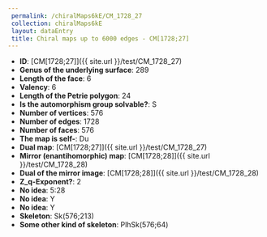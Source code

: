 ```yaml
--- 
 permalink: /chiralMaps6kE/CM_1728_27 
 collection: chiralMaps6kE
 layout: dataEntry
 title: Chiral maps up to 6000 edges - CM[1728;27]
---
```


- **ID**: [CM[1728;27]]({{ site.url }}/test/CM_1728_27)
- **Genus of the underlying surface**: 289
- **Length of the face**: 6
- **Valency**: 6
- **Length of the Petrie polygon**: 24
- **Is the automorphism group solvable?**: S
- **Number of vertices**: 576
- **Number of edges**: 1728
- **Number of faces**: 576
- **The map is self-**: Du
- **Dual map**: [CM[1728;27]]({{ site.url }}/test/CM_1728_27)
- **Mirror (enantihomorphic) map**: [CM[1728;28]]({{ site.url }}/test/CM_1728_28)
- **Dual of the mirror image**: [CM[1728;28]]({{ site.url }}/test/CM_1728_28)
- **Z_q-Exponent?**: 2
- **No idea**:  5:28
- **No idea**: Y
- **No idea**: Y
- **Skeleton**: Sk(576;213)
- **Some other kind of skeleton**: PlhSk(576;64)
